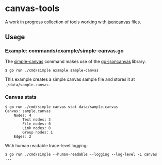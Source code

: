 # canvas-tools

A work in progress collection of tools working with [jsoncanvas](https://jsoncanvas.org/) files.

## Usage

### Example: commands/example/simple-canvas.go

The [simple-canvas](./commands/example/sample-canvas.go) command makes use of the [go-jsoncanvas](https://github.com/supersonicpineapple/go-jsoncanvas) library.

```
$ go run ./cmd/simple example sample-canvas
```

This example creates a simple canvas sample file and stores it at `./data/sample.canvas`.

### Canvas stats

```
$ go run ./cmd/simple canvas stat data/sample.canvas
Canvas: sample.canvas
	Nodes: 4
		Text nodes: 3
		File nodes: 0
		Link nodes: 0
		Group nodes: 1
	Edges: 2
```

With human readable trace-level logging:

```
$ go run ./cmd/simple --human-readable --logging --log-level -1 canvas ...
```
